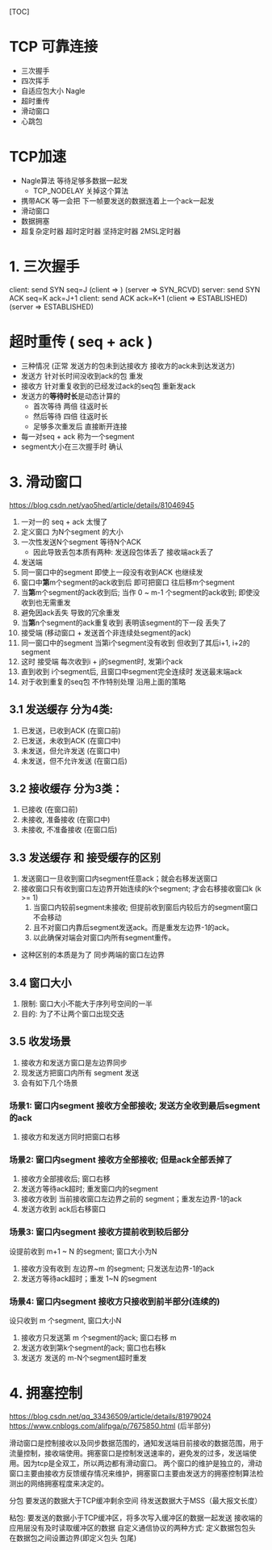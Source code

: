 [TOC]
# TCP 可靠连接
+ 三次握手
+ 四次挥手
+ 自适应包大小 Nagle
+ 超时重传
+ 滑动窗口
+ 心跳包

# TCP加速
+ Nagle算法 等待足够多数据一起发
    + TCP_NODELAY 关掉这个算法
+ 携带ACK 等一会把 下一帧要发送的数据连着上一个ack一起发
+ 滑动窗口
+ 数据拥塞
+ 超复杂定时器
    超时定时器 坚持定时器 2MSL定时器

# 1. 三次握手
client: send SYN seq=J
(client => ) (server => SYN_RCVD)
server: send SYN ACK seq=K ack=J+1
client: send ACK ack=K+1
(client => ESTABLISHED) (server => ESTABLISHED)

# 超时重传 ( seq + ack )
+ 三种情况 (正常 发送方的包未到达接收方 接收方的ack未到达发送方)
+ 发送方 针对长时间没收到ack的包 重发
+ 接收方 针对重复收到的已经发过ack的seq包 重新发ack
+ 发送方的**等待时长**是动态计算的
  + 首次等待 两倍 往返时长
  + 然后等待 四倍 往返时长
  + 足够多次重发后 直接断开连接
+ 每一对seq + ack 称为一个segment
+ segment大小在三次握手时 确认

# 3. 滑动窗口
https://blog.csdn.net/yao5hed/article/details/81046945
1. 一对一的 seq + ack 太慢了
2. 定义窗口 为N个segment 的大小
3. 一次性发送N个segment 等待N个ACK
    + 因此导致丢包本质有两种: 发送段包体丢了 接收端ack丢了
4. 发送端
  1. 同一窗口中的segment 即使上一段没有收到ACK 也继续发
  2. 窗口中**第**m个segment的ack收到后 即可把窗口 往后移m个segment
  3. 当**第**m个segment的ack收到后; 当作 0 ~ m-1 个segment的ack收到; 即使没收到也无需重发
  4. 避免因ack丢失 导致的冗余重发
  5. 当**第**n个segment的ack重复收到 表明该segment的下一段 丢失了
5. 接受端 (移动窗口 + 发送首个非连续处segment的ack)
  1. 同一窗口中的segment 当第i个segment没有收到 但收到了其后i+1, i+2的segment
  2. 这时 接受端 每次收到i + j的segment时, 发第i个ack
  3. 直到收到 i个segment后, 且窗口中segment完全连续时 发送最末端ack
  4. 对于收到重复的seq包 不作特别处理  沿用上面的策略
## 3.1 发送缓存 分为4类:
1. 已发送，已收到ACK    (在窗口前)
2. 已发送，未收到ACK    (在窗口中)
3. 未发送，但允许发送   (在窗口中)
4. 未发送，但不允许发送 (在窗口后)
## 3.2 接收缓存 分为3类：
1. 已接收               (在窗口前)
2. 未接收, 准备接收     (在窗口中)
3. 未接收, 不准备接收   (在窗口后)
## 3.3 发送缓存 和 接受缓存的区别
1. 发送窗口一旦收到窗口内segment任意ack；就会右移发送窗口
2. 接收窗口只有收到窗口左边界开始连续的k个segment; 才会右移接收窗口k (k >= 1)
    1. 当窗口内较前segment未接收; 但提前收到窗后内较后方的segment窗口不会移动
    2. 且不对窗口内靠后segment发送ack。而是重发左边界-1的ack。
    3. 以此确保对端会对窗口内所有segment重传。
+ 这种区别的本质是为了 同步两端的窗口左边界
## 3.4 窗口大小
1. 限制: 窗口大小不能大于序列号空间的一半
2. 目的: 为了不让两个窗口出现交迭
## 3.5 收发场景
1. 接收方和发送方窗口是左边界同步
2. 现发送方把窗口内所有 segment 发送
3. 会有如下几个场景
### 场景1: 窗口内segment 接收方全部接收; 发送方全收到最后segment的ack
1. 接收方和发送方同时把窗口右移
### 场景2: 窗口内segment 接收方全部接收; 但是ack全部丢掉了
1. 接收方全部接收后; 窗口右移
2. 发送方等待ack超时; 重发窗口内的segment
3. 接收方收到 当前接收窗口左边界之前的 segment；重发左边界-1的ack
4. 发送方收到 ack后右移窗口
### 场景3: 窗口内segment 接收方提前收到较后部分
设提前收到 m+1 ~ N 的segment; 窗口大小为N
1. 接收方没有收到 左边界~m 的segment; 只发送左边界-1的ack
2. 发送方等待ack超时；重发 1~N 的segment
### 场景4: 窗口内segment 接收方只接收到前半部分(连续的)
设只收到 m 个segment, 窗口大小N
1. 接收方只发送第 m 个segment的ack; 窗口右移 m
2. 发送方收到第k个segment的ack; 窗口也右移k
3. 发送方 发送的 m-N个segment超时重发

# 4. 拥塞控制
https://blog.csdn.net/qq_33436509/article/details/81979024
https://www.cnblogs.com/alifpga/p/7675850.html (后半部分)

滑动窗口是控制接收以及同步数据范围的，通知发送端目前接收的数据范围，用于流量控制，接收端使用。拥塞窗口是控制发送速率的，避免发的过多，发送端使用。因为tcp是全双工，所以两边都有滑动窗口。
两个窗口的维护是独立的，滑动窗口主要由接收方反馈缓存情况来维护，拥塞窗口主要由发送方的拥塞控制算法检测出的网络拥塞程度来决定的。




分包
要发送的数据大于TCP缓冲剩余空间
待发送数据大于MSS（最大报文长度）

粘包:
要发送的数据小于TCP缓冲区，将多次写入缓冲区的数据一起发送
接收端的应用层没有及时读取缓冲区的数据
自定义通信协议的两种方式:
  定义数据包包头
  在数据包之间设置边界(即定义包头 包尾)